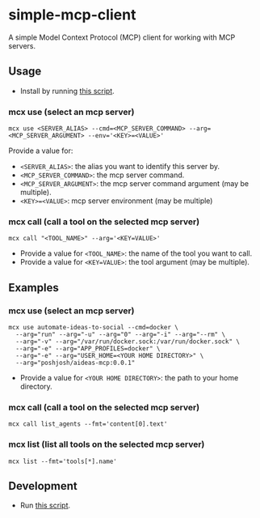 # simple-mcp-client

A simple Model Context Protocol (MCP) client for working with MCP servers.

## Usage

- Install by running [this script](./shell/install.sh).

### mcx use (select an mcp server)

```shell
mcx use <SERVER_ALIAS> --cmd=<MCP_SERVER_COMMAND> --arg=<MCP_SERVER_ARGUMENT> --env='<KEY>=<VALUE>'
```

Provide a value for:

- `<SERVER_ALIAS>`: the alias you want to identify this server by.
- `<MCP_SERVER_COMMAND>`: the mcp server command.
- `<MCP_SERVER_ARGUMENT>`: the mcp server command argument (may be multiple).
- `<KEY>=<VALUE>`: mcp server environment (may be multiple)

### mcx call (call a tool on the selected mcp server)

```shell
mcx call "<TOOL_NAME>" --arg='<KEY=VALUE>'
```

- Provide a value for `<TOOL_NAME>`: the name of the tool you want to call.
- Provide a value for `<KEY=VALUE>`: the tool argument (may be multiple).

## Examples

### mcx use (select an mcp server)

```shell
mcx use automate-ideas-to-social --cmd=docker \
  --arg="run" --arg="-u" --arg="0" --arg="-i" --arg="--rm" \
  --arg="-v" --arg="/var/run/docker.sock:/var/run/docker.sock" \
  --arg="-e" --arg="APP_PROFILES=docker" \
  --arg="-e" --arg="USER_HOME=<YOUR HOME DIRECTORY>" \
  --arg="poshjosh/aideas-mcp:0.0.1"
```

- Provide a value for `<YOUR HOME DIRECTORY>`: the path to your home directory.

### mcx call (call a tool on the selected mcp server)

```shell
mcx call list_agents --fmt='content[0].text'
```

### mcx list (list all tools on the selected mcp server)

```shell
mcx list --fmt='tools[*].name'
```

## Development

- Run [this script](./shell/install.dev.sh).


